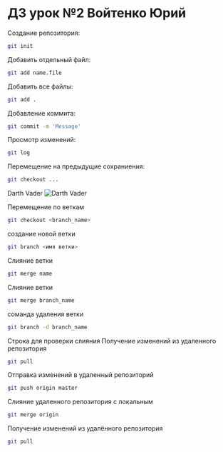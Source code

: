 # ДЗ урок №2 Войтенко Юрий

Создание репозитория:
```sh
git init
```

Добавить отдельный файл:
```sh
git add name.file
```

Добавить все файлы:
```sh
git add .
```

Добавление коммита:
```sh
git commit -m 'Message'
```

Просмотр изменений:
```sh
git log
```

Перемещение на предыдущие сохраниения:
```sh
git checkout ...
```

Darth Vader
![Darth Vader](Darth_Vader.jpg)


Перемещение по веткам
```sh
git checkout <branch_name>
```

создание новой ветки
```sh
git branch <имя ветки>
```

Слияние ветки 
```sh
git merge name
```

Слияние ветки 
```sh
git merge branch_name
```

соманда удаления ветки
```sh
git branch -d branch_name
```

Строка для проверки слияния
Получение изменений из удаленного репозитория
```sh
git pull
```

Отправка изменений в удаленный репозиторий
```sh
git push origin master
```

Слияние удаленного репозитория с локальным
```sh
git merge origin
```

Получение изменений из удалённого репозитория
```sh
git pull


```